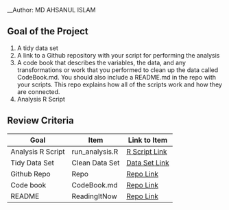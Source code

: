 __Author: MD AHSANUL ISLAM

## Goal of the Project
1. A tidy data set 
2. A link to a Github repository with your script for performing the analysis 
3. A code book that describes the variables, the data, and any transformations or work that you performed to clean up the data called CodeBook.md. You should also include a README.md in the repo with your scripts. This repo explains how all of the scripts work and how they are connected.
4. Analysis R Script

## Review Criteria

Goal | Item | Link to Item
--- | --- | ---
Analysis R Script |  run_analysis.R |  [R Script Link](https://github.com/AhsanHimel/Coursera-Getting-and-Cleaning-Data-JHU/blob/main/Project/run_analysis.R "run_analysis.R")
Tidy Data Set |  Clean Data Set |  [Data Set Link](https://github.com/AhsanHimel/Coursera-Getting-and-Cleaning-Data-JHU/blob/main/Project/tidyData.csv "tidyData.csv")
Github Repo | Repo |  [Repo Link](https://github.com/AhsanHimel/Coursera-Getting-and-Cleaning-Data-JHU "Click Here to go to the repository")
Code book | CodeBook.md |  [Repo Link](https://github.com/AhsanHimel/Coursera-Getting-and-Cleaning-Data-JHU/blob/main/Project/CodeBook.md "CodeBook.md")
README | ReadingItNow |  [Repo Link](https://github.com/AhsanHimel/Coursera-Getting-and-Cleaning-Data-JHU/blob/main/Project/README.md "README.md")
